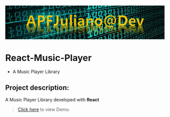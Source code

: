 ![Juliano Costa](https://raw.githubusercontent.com/julianojcs/julianojcs.github.io/master/apfjuliano.dev.png)

# React-Music-Player
- A Music Player Library

## Project description:

A Music Player Library developed with **React**

> [Click here](https://music-player.apfjuliano.com.br/) to view Demo.
